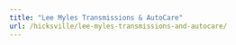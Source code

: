 ```yaml
---
title: "Lee Myles Transmissions & AutoCare"
url: /hicksville/lee-myles-transmissions-and-autocare/
---
```

